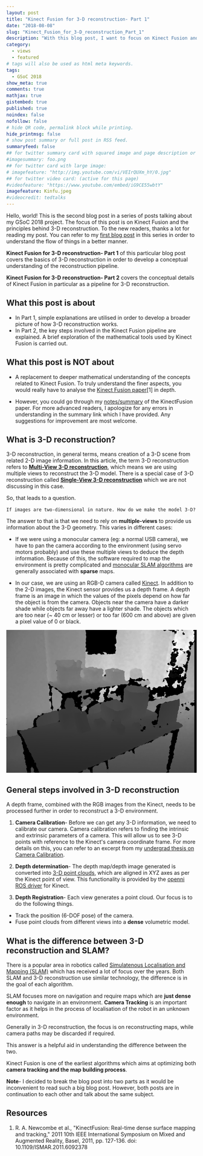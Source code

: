 ```yaml
---
layout: post
title: "Kinect Fusion for 3-D reconstruction- Part 1"
date: "2018-08-08"
slug: "Kinect_Fusion_for_3-D_reconstruction_Part_1"
description: "With this blog post, I want to focus on Kinect Fusion and the overall philosophy behind 3-D reconstruction explained in a simple fashion"
category: 
  - views
  - featured
# tags will also be used as html meta keywords.
tags:
  - GSoC 2018
show_meta: true
comments: true
mathjax: true
gistembed: true
published: true
noindex: false
nofollow: false
# hide QR code, permalink block while printing.
hide_printmsg: false
# show post summary or full post in RSS feed.
summaryfeed: false
## for twitter summary card with squared image and page description or page excerpt:
#imagesummary: foo.png
## for twitter card with large image:
# imagefeature: "http://img.youtube.com/vi/VEIrQUXm_hY/0.jpg"
## for twitter video card: (active for this page)
#videofeature: "https://www.youtube.com/embed/iG9CE55wbtY"
imagefeature: Kinfu.jpeg
#videocredit: tedtalks
---
```


Hello, world! This is the second blog post in a series of posts talking about my GSoC 2018 project. The focus of this post is on Kinect Fusion and the principles behind 3-D reconstruction. To the new readers, thanks a lot for reading my post. You can refer to my [first blog post](https://aadityasaraiya.github.io//blog/2018/07/16/GSoC_2018_with_ROS_Industrial/) in this series in order to understand the flow of things in a better manner. 

<!--more-->


**Kinect Fusion for 3-D reconstruction- Part 1** of this particular blog post covers the basics of 3-D reconstruction in order to develop a conceptual understanding of the reconstruction pipeline. 

**Kinect Fusion for 3-D reconstruction- Part 2** covers the conceptual details of Kinect Fusion in particular as a pipeline for 3-D reconstruction. 


## What this post is about

+ In Part 1, simple explanations are utilised in order to develop a broader picture of how 3-D reconstruction works. 
+ In Part 2, the key steps involved in the Kinect Fusion pipeline are explained. A brief exploration of the mathematical tools used by Kinect Fusion is carried out. 

## What this post is NOT about 

+ A replacement to deeper mathematical understanding of the concepts related to Kinect Fusion. To truly understand the finer aspects, you would really have to analyse the [Kinect Fusion paper](https://www.microsoft.com/en-us/research/wp-content/uploads/2016/02/ismar2011.pdf)[1] in depth.
 
+ However, you could go through my [notes/summary](https://github.com/ros-industrial/workcell_explorer/wiki/Summary-of-the-'KinectFusion:-Real-Time-Dense-Surface-Mapping-and-Tracking'-paper) of the KinectFusion paper. For more advanced readers, I apologize for any errors in understanding in the summary link which I have provided. Any suggestions for improvement are most welcome. 

## What is 3-D reconstruction?

3-D reconstruction, in general terms, means creation of a 3-D scene from related 2-D image information. In this article, the term 3-D reconstruction refers to [**Multi-View 3-D reconstruction**](https://vision.in.tum.de/research/image-based_3d_reconstruction/multiviewreconstruction), which means we are using multiple views to reconstruct the 3-D model. There is a special case of 3-D reconstruction called [**Single-View 3-D reconstruction**](https://vision.in.tum.de/research/image-based_3d_reconstruction/singleviewreconstruction) which we are not discussing in this case. 

So, that leads to a question. 

~~~
If images are two-dimensional in nature. How do we make the model 3-D? 
~~~

The answer to that is that we need to rely on **multiple-views** to provide us information about the 3-D geometry. This varies in different cases: 

+ If we were using a monocular camera (eg: a normal USB camera), we have to pan the camera according to the environment (using servo motors probably) and use these multiple views to deduce the depth information. Because of this, the software required to map the environment is pretty complicated and [monocular SLAM algorithms](https://www.doc.ic.ac.uk/~ab9515/introductiontomonocular.html) are generally associated with **sparse** maps. 

+ In our case, we are using an RGB-D camera called [Kinect](https://www.jameco.com/jameco/workshop/howitworks/xboxkinect.html). In addition to the 2-D images, the Kinect sensor provides us a depth frame. A depth frame is an image in which the values of the pixels depend on how far the object is from the camera. Objects near the camera have a darker shade while objects far away have a lighter shade. The objects which are too near (~ 40 cm or lesser) or too far (600 cm and above) are given a pixel value of 0 or black. 

![An Example Depth frame](/images/6_8_2018/depth_map.png)

## General steps involved in 3-D reconstruction

A depth frame, combined with the RGB images from the Kinect, needs to be processed further in order to reconstruct a 3-D environment. 

1. **Camera Calibration**- Before we can get any 3-D information, we need to calibrate our camera. Camera calibration refers to finding the intrinsic and extrinsic parameters of a camera. This will allow us to see 3-D points with reference to the Kinect's camera coordinate frame. For more details on this, you can refer to an excerpt from my [undergrad thesis on Camera Calibration](https://drive.google.com/open?id=1hmw90io50R6-XWrM2tfVmhjSRuq1BLlW). 

2. **Depth determination**- The depth map/depth image generated is converted into [3-D point clouds](https://en.wikipedia.org/wiki/Point_cloud), which are aligned in XYZ axes as per the Kinect point of view. This functionality is provided by the [openni ROS driver](http://wiki.ros.org/openni_launch) for Kinect. 

3. **Depth Registration**- Each view generates a point cloud. Our focus is to do the following things. 

+ Track the position (6-DOF pose) of the camera.  
+ Fuse point clouds from different views into a **dense** volumetric model.


## What is the difference between 3-D reconstruction and SLAM? 

There is a popular area in robotics called [Simulatenous Localisation and Mapping (SLAM)](https://en.wikipedia.org/wiki/Simultaneous_localization_and_mapping) which has received a lot of focus over the years. Both SLAM and 3-D reconstruction use similar technology, the difference is in the goal of each algorithm.

SLAM focuses more on navigation and require maps which are **just dense enough** to navigate in an environment. **Camera Tracking** is an important factor as it helps in the process of localisation of the robot in an unknown environment. 

Generally in 3-D reconstruction, the focus is on reconstructing maps, while camera paths may be discarded if required. 

This answer is a helpful aid in understanding the difference between the two. 

Kinect Fusion is one of the earliest algorithms which aims at optimizing both **camera tracking and the map building process**.

**Note**- I decided to break the blog post into two parts as it would be inconvenient to read such a big blog post. However, both posts are in continuation to each other and talk about the same subject. 

## Resources 

1. R. A. Newcombe et al., "KinectFusion: Real-time dense surface mapping and tracking," 2011 10th IEEE International Symposium on Mixed and Augmented Reality, Basel, 2011, pp. 127-136.
doi: 10.1109/ISMAR.2011.6092378



[^3]: [About]({{ site.url }}/about)


